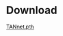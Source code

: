 
# Download
[TANnet.pth](<https://drive.google.com/file/d/1xnDZplFmP59ieNu-cqh2kPliLTCKOnWA/view?usp=sharing>)
